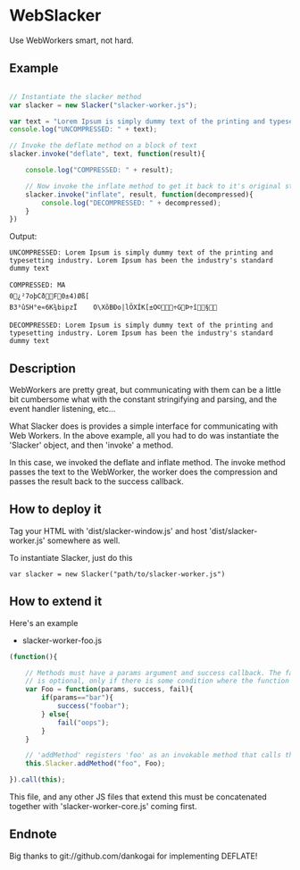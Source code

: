 WebSlacker
==========

Use WebWorkers smart, not hard.


Example
---------

```javascript

// Instantiate the slacker method
var slacker = new Slacker("slacker-worker.js");

var text = "Lorem Ipsum is simply dummy text of the printing and typesetting industry. Lorem Ipsum has been the industry's standard dummy text";
console.log("UNCOMPRESSED: " + text);

// Invoke the deflate method on a block of text
slacker.invoke("deflate", text, function(result){

    console.log("COMPRESSED: " + result);

    // Now invoke the inflate method to get it back to it's original state
    slacker.invoke("inflate", result, function(decompressed){
        console.log("DECOMPRESSED: " + decompressed);
    }
})
```

Output:

    UNCOMPRESSED: Lorem Ipsum is simply dummy text of the printing and typesetting industry. Lorem Ipsum has been the industry's standard dummy text

    COMPRESSED: MA
    0¿²7oþCðF0±4)Øß[
    B3³ûSH°e«6K¾bipzÏ	O\XõBÐo|lÖXÍK[±O©÷GÞ÷î§

    DECOMPRESSED: Lorem Ipsum is simply dummy text of the printing and typesetting industry. Lorem Ipsum has been the industry's standard dummy text


Description
----------

WebWorkers are pretty great, but communicating with them can be a little bit cumbersome what with the constant stringifying
and parsing, and the event handler listening, etc...

What Slacker does is provides a simple interface for communicating with Web Workers. In the above example, all you had to
do was instantiate the 'Slacker' object, and then 'invoke' a method.

In this case, we invoked the deflate and inflate method. The invoke method passes the text to the WebWorker, the worker
does the compression and passes the result back to the success callback.


How to deploy it
----------

Tag your HTML with 'dist/slacker-window.js' and host 'dist/slacker-worker.js' somewhere as well.

To instantiate Slacker, just do this

    var slacker = new Slacker("path/to/slacker-worker.js")


How to extend it
----------

Here's an example

- slacker-worker-foo.js

```javascript
(function(){

    // Methods must have a params argument and success callback. The fail argument
    // is optional, only if there is some condition where the function fails to be called.
    var Foo = function(params, success, fail){
        if(params=="bar"){
            success("foobar");
        } else{
            fail("oops");
        }
    }

    // 'addMethod' registers 'foo' as an invokable method that calls the Foo function
    this.Slacker.addMethod("foo", Foo);

}).call(this);
```


This file, and any other JS files that extend this must be concatenated together with 'slacker-worker-core.js' coming first.


Endnote
-------
Big thanks to git://github.com/dankogai for implementing DEFLATE!